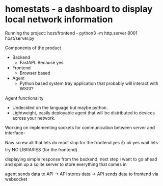 # homestats - a dashboard to display local network information

Running the project:
    host/frontend - python3 -m http.server 8001
    host/server.py

Components of the product
- Backend
	- FastAPI. Because yes
- Frontend
	- Browser based
- Agent
	- Python based system tray application that probably will interact with WSGI?

 Agent functionality
- Undecided on the language but maybe python.
- Lightweight, easily deployable agent that will be distributed to devices across your network.

Working on implementing sockets for communication between server and interface-

Naw screw all that lets do react slop for the frontend yes 👍
ok yes wait lets try NO LIBRARIES (for the frontend)

displaying simple response from the backend. next step i want to go ahead and spin up a sqlite server to store everything that comes in

agent sends data to API -> API stores data -> API sends data to frontend via websocket
